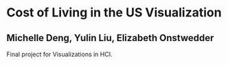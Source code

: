 # Cost of Living in the US Visualization
## Michelle Deng, Yulin Liu, Elizabeth Onstwedder

Final project for Visualizations in HCI.
